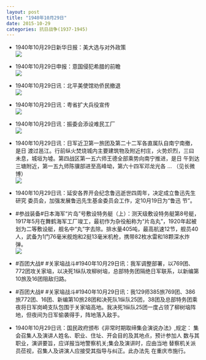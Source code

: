 ```yaml
---
layout: post
title: "1940年10月29日"
date: 2015-10-29
categories: 抗日战争(1937-1945)
---
```


<meta name="referrer" content="no-referrer" />

- 1940年10月29日新华日报：美大选与对外政策 <br/><img src="https://ww1.sinaimg.cn/large/aca367d8jw1exifbwkwv0j211l0i2tfk.jpg" />

- 1940年10月29日申报：意国侵犯希腊的前瞻 <br/><img src="https://ww3.sinaimg.cn/large/aca367d8jw1exidlruk2bj20q00wznh0.jpg" />

- 1940年10月29日讯：北平美使馆劝侨民撤退 <br/><img src="https://ww4.sinaimg.cn/large/aca367d8jw1exibv31culj2062066dgc.jpg" />

- 1940年10月29日讯：粤省扩大兵役宣传 <br/><img src="https://ww2.sinaimg.cn/large/aca367d8jw1exia4xd1klj206d05o3yz.jpg" />

- 1940年10月29日讯：振委会添设难民工厂 <br/><img src="https://ww4.sinaimg.cn/large/aca367d8jw1exi4xzhyq3j206h064dgc.jpg" />

- 1940年10月29日讯：日军近卫第一旅团及第二十二军各直属队自南宁南撤，是日 渡过邕江。行前纵火焚烧城内主要建筑物及附近村庄，火势炽烈，三曰 未息，城垣为墟。第四战区第一五六师王德全部乘势向南宁推进，是日 午到达三塘附近，第一五九师陈骥部进至高峰坳，第六十四军邓龙光各  ... （见长微博） <br/><img src="https://ww2.sinaimg.cn/large/aca367d8jw1exhveggabnj20c8090t9u.jpg" />

- 1940年10月29日讯：延安各界开会纪念鲁迅逝世四周年，决定成立鲁迅先生研究 委员会，加强发展鲁迅先生基金委员会工作，定10月19日为“鲁迅 节”。 

- #参战装备#日本海军“片岛”号敷设特务艇（上）：测天级敷设特务艇第8号艇，1917年5月在舞鹤海军工厂竣工，最初作为杂役船称为“片岛丸”，1920年起被划为二等敷设艇，舰名中“丸”字去除。排水量405吨，最高航速12节，舰员40人，武备为1门76毫米舰炮和2挺13毫米机枪，携带82枚水雷和18颗深水炸弹。   <br/><img src="https://ww3.sinaimg.cn/large/aca367d8jw1exhrxmypfkj20b40cxmye.jpg" />

- #百团大战# #关家垴战斗#1940年10月29日讯：我军调整部署，以769团、772团攻关家垴，以决死1纵队攻柳树垴，总部特务团隔绝日军联系，以新编第10旅及16团阻敌归路。 

- #百团大战# #关家垴战斗#1940年10月29日讯：我129师385旅769团、386旅772团、16团、新编第10旅28团和决死队1纵队25团，38团及总部特务团乘夜将日军岗崎支队包围于关家垴高地。我决死1纵队25团一度占领了柳树垴阵地，但夜间为日军偷袭得手，阵地落入敌手。 

- 1940年10月29日讯：国民政府颁布《非常时期取缔集会演说办法》,规定： 集会召集人及演讲人姓名、职业、住址、开会目的及其地点，预计参加人 数与其职业，演讲要旨，应详报当地警察机关;集会及演讲时，应由当地 替察机关派员莅视，召集人及讲演人应接受其指导与纠正。此办法先 在重庆市施行。 

